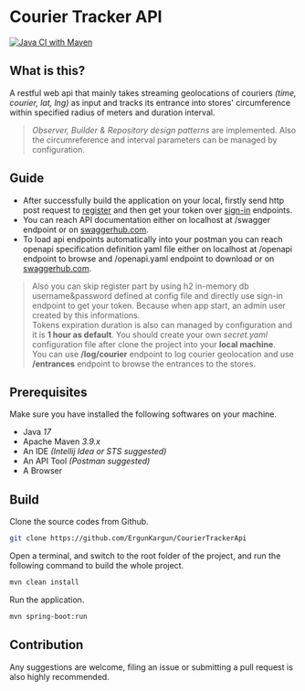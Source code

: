 # Courier Tracker API

[![Java CI with Maven](https://github.com/ErgunKargun/CourierTrackerApi/actions/workflows/maven.yml/badge.svg)](https://github.com/ErgunKargun/CourierTrackerApi/actions/workflows/maven.yml)

## What is this?

A restful web api that mainly takes streaming geolocations of couriers *(time, courier, lat, lng)* as input and tracks its entrance into stores' circumference within specified radius of meters and duration interval.

> *Observer, Builder & Repository design patterns* are implemented. Also the circumreference and interval parameters can be managed by configuration.

## Guide

* After successfully build the application on your local, firstly send http post request to [register](http://localhost:8080/auth/register) and then get your token over [sign-in](http://localhost:8080/auth/sign-in) endpoints.
* You can reach API documentation either on localhost at /swagger endpoint or on [swaggerhub.com](https://app.swaggerhub.com/apis-docs/ErgunKargun/CourierTrackerApi/v1).
* To load api endpoints automatically into your postman you can reach openapi specification definition yaml file either on localhost at /openapi endpoint to browse and /openapi.yaml endpoint to download or on [swaggerhub.com](https://app.swaggerhub.com/apis/ErgunKargun/CourierTrackerApi/v1).

> Also you can skip register part by using h2 in-memory db username&password defined at config file and directly use sign-in endpoint to get your token. Because when app start, an admin user created by this informations.  
> Tokens expiration duration is also can managed by configuration and it is **1 hour as default**. You should create your own *secret.yaml* configuration file after clone the project into your **local machine**.  
> You can use **/log/courier** endpoint to log courier geolocation and use **/entrances** endpoint to browse the entrances to the stores.  

## Prerequisites

Make sure you have installed the following softwares on your machine.

* Java *17*
* Apache Maven *3.9.x*
* An IDE *(Intellij Idea or STS suggested)*
* An API Tool *(Postman suggested)*
* A Browser

## Build 

Clone the source codes from Github.

```bash
git clone https://github.com/ErgunKargun/CourierTrackerApi
```

Open a terminal, and switch to the root folder of the project, and run the following command to build the whole project.

```bash
mvn clean install
```

Run the application.

```bash
mvn spring-boot:run
```


## Contribution

Any suggestions are welcome, filing an issue or submitting a pull request is also highly recommended.  
